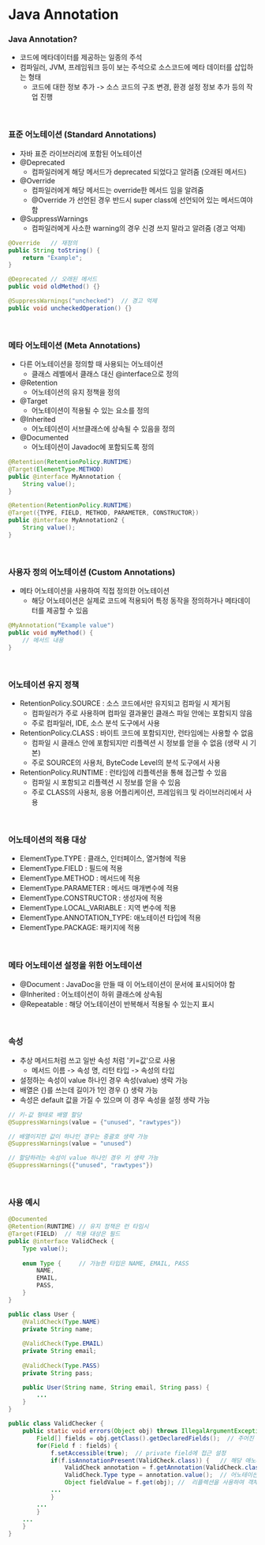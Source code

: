 # Java Annotation

### Java Annotation?
- 코드에 메타데이터를 제공하는 일종의 주석
- 컴파일러, JVM, 프레임워크 등이 보는 주석으로 소스코드에 메타 데이터를 삽입하는 형태
    - 코드에 대한 정보 추가 -> 소스 코드의 구조 변경, 환경 설정 정보 추가 등의 작업 진행

<br>

### 표준 어노테이션 (Standard Annotations)
- 자바 표준 라이브러리에 포함된 어노테이션
- @Deprecated
    - 컴파일러에게 해당 메서드가 deprecated 되었다고 알려줌 (오래된 메서드)
- @Override
    - 컴파일러에게 해당 메서드는 override한 메서드 임을 알려줌
    - @Override 가 선언된 경우 반드시 super class에 선언되어 있는 메서드여야 함
- @SuppressWarnings
    - 컴파일러에게 사소한 warning의 경우 신경 쓰지 말라고 알려줌 (경고 억제)

```java
@Override   // 재정의
public String toString() {
    return "Example";
}

@Deprecated // 오래된 메서드
public void oldMethod() {}

@SuppressWarnings("unchecked")  // 경고 억제
public void uncheckedOperation() {}
```

<br>

### 메타 어노테이션 (Meta Annotations)
- 다른 어노테이션을 정의할 때 사용되는 어노테이션
    - 클래스 레벨에서 클래스 대신 @interface으로 정의
- @Retention
    - 어노테이션의 유지 정책을 정의
- @Target
    - 어노테이션이 적용될 수 있는 요소를 정의
- @Inherited
    - 어노테이션이 서브클래스에 상속될 수 있음을 정의
- @Documented
    - 어노테이션이 Javadoc에 포함되도록 정의

```java
@Retention(RetentionPolicy.RUNTIME)
@Target(ElementType.METHOD)
public @interface MyAnnotation {
    String value();
}

@Retention(RetentionPolicy.RUNTIME)
@Target({TYPE, FIELD, METHOD, PARAMETER, CONSTRUCTOR})
public @interface MyAnnotation2 {
    String value();
}
```

<br>

### 사용자 정의 어노테이션 (Custom Annotations)
- 메타 어노테이션을 사용하여 직접 정의한 어노테이션
    - 해당 어노테이션은 실제로 코드에 적용되어 특정 동작을 정의하거나 메타데이터를 제공할 수 있음

```java
@MyAnnotation("Example value")
public void myMethod() {
    // 메서드 내용
}
```

<br>

### 어노테이션 유지 정책
- RetentionPolicy.SOURCE : 소스 코드에서만 유지되고 컴파일 시 제거됨
    - 컴파일러가 주로 사용하며 컴파일 결과물인 클래스 파일 안에는 포함되지 않음
    - 주로 컴파일러, IDE, 소스 분석 도구에서 사용
- RetentionPolicy.CLASS : 바이트 코드에 포함되지만, 런타임에는 사용할 수 없음
    - 컴파일 시 클래스 안에 포함되지만 리플렉션 시 정보를 얻을 수 없음 (생략 시 기본)
    - 주로 SOURCE의 사용처, ByteCode Level의 분석 도구에서 사용
- RetentionPolicy.RUNTIME : 런타임에 리플렉션을 통해 접근할 수 있음
    - 컴파일 시 포함되고 리플렉션 시 정보를 얻을 수 있음
    - 주로 CLASS의 사용처, 응용 어플리케이션, 프레임워크 및 라이브러리에서 사용

<br>

### 어노테이션의 적용 대상
- ElementType.TYPE : 클래스, 인터페이스, 열거형에 적용
- ElementType.FIELD : 필드에 적용
- ElementType.METHOD : 메서드에 적용
- ElementType.PARAMETER : 메서드 매개변수에 적용
- ElementType.CONSTRUCTOR : 생성자에 적용
- ElementType.LOCAL_VARIABLE : 지역 변수에 적용
- ElementType.ANNOTATION_TYPE: 애노테이션 타입에 적용
- ElementType.PACKAGE: 패키지에 적용

<br>

### 메타 어노테이션 설정을 위한 어노테이션
- @Document : JavaDoc을 만들 때 이 어노테이션이 문서에 표시되어야 함
- @Inherited : 어노테이션이 하위 클래스에 상속됨
- @Repeatable : 해당 어노테이션이 반복해서 적용될 수 있는지 표시

<br>

### 속성
- 추상 메서드처럼 쓰고 일반 속성 처럼 '키=값'으로 사용
    - 메서드 이름 -> 속성 명, 리턴 타입 -> 속성의 타입
- 설정하는 속성이 value 하나인 경우 속성(value) 생락 가능
- 배열은 {}를 쓰는데 길이가 1인 경우 {} 생략 가능
- 속성은 default 값을 가질 수 있으며 이 경우 속성을 설정 생략 가능

```java
// 키-값 형태로 배열 할당
@SuppressWarnings(value = {"unused", "rawtypes"})

// 배열이지만 값이 하나인 경우는 중괄호 생략 가능
@SuppressWarnings(value = "unused")

// 할당하려는 속성이 value 하나인 경우 키 생략 가능
@SuppressWarnings({"unused", "rawtypes"})

```

<br>

### 사용 예시 

```java
@Documented
@Retention(RUNTIME) // 유지 정책은 런 타임시 
@Target(FIELD)  // 적용 대상은 필드
public @interface ValidCheck {
	Type value();
	
	enum Type {     // 가능한 타입은 NAME, EMAIL, PASS
		NAME,
		EMAIL,
		PASS,
	}
}

public class User {
	@ValidCheck(Type.NAME)
	private String name;
	
	@ValidCheck(Type.EMAIL)
	private String email;
	
	@ValidCheck(Type.PASS)
	private String pass;

	public User(String name, String email, String pass) {
		...
	}
}

public class ValidChecker {
    public static void errors(Object obj) throws IllegalArgumentException, IllegalAccessException {
		Field[] fields = obj.getClass().getDeclaredFields();  // 주어진 객체의 모든 필드를 검사  
		for(Field f : fields) {
			f.setAccessible(true);	// private field에 접근 설정
			if(f.isAnnotationPresent(ValidCheck.class)) {   // 해당 애노테이션이 적용되어 있는지 확인, 없다면 null 반환
				ValidCheck annotation = f.getAnnotation(ValidCheck.class);  // 어노테이션 클래스 가져오기
				ValidCheck.Type type = annotation.value();  // 어노테이션의 속성 값을 가져옴
				Object fieldValue = f.get(obj);	//  리플렉션을 사용하여 객체의 필드 값을 읽어오는 메서드
            ...
            }
        ...
        }
    ...
    }
}
```

